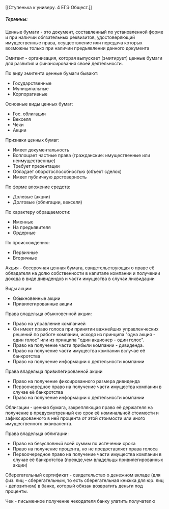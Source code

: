 [[Ступенька к универу. 4 ЕГЭ Общест.]]

##### Термины:
Ценные бумаги - это документ, составленный по установленной форме и при наличии обязательных реквизитов, удостоверяющий имущественные права, осуществление или передача которых возможны только при наличии предъявлении данного документа

Эмитент - организация, которая выпускает (эмитирует) ценные бумаги для развития и финансирования своей деятельности.

По виду эмитента ценные бумаги бывают:
- Государственные
- Муниципальные
- Корпоративные

Основные виды ценных бумаг:
- Гос. облигации
- Векселя
- Чеки
- Акции

Признаки ценных бумаг:
- Имеет документальность
- Воплощает частные права (гражданские: имущественные или неимущественные)
- Требует презентации
- Обладает оборотоспособностью (объект сделок)
- Имеет публичную достоверность

По форме вложение средств:
- Долевые (акции)
- Долговые (облигации, векселя)

По характеру обращаемости:
- Именные
- На предъявителя
- Ордерные

По происхождению:
- Первичные 
- Вторичные

Акция - бессрочная ценная бумага, свидетельствующая о праве её обладателя на долю собственности в капитале компании и получении дохода в виде дивидендов и части имущества в случаи ликвидации

Виды акции:
- Обыкновенные акции
- Привилегированные акции

Права владельца обыкновенной акции:
- Право на управление компанией
- Он имеет право голоса при принятии важнейших управленческих решений по работе компании, исходя из принципа "одна акция - один голос" или из принципа "один акционер - один голос".
- Право на получение части прибыли компании - дивиденда.
- Право на получение части имущества компании вслучае её банкротства
- Право на получение информации о деятельности компании

 Права владельца привилегированной акции
 - Право на получение фиксированного размера дивиденда
 - Первоочередное право на получение части имущества компании в случае её банкротства
 - Право на получение информации о деятельности компании

Облигации - ценная бумага, закрепляющая право её держателя на получение в предусмотренный ею срок её номинальной стоимости и зафиксированного в ней процента от этой стоимости или иного имущественного эквивалента.

Права владельца облигации:
- Право на безусловный всей суммы по истечении срока
- Право на получение процента, но не предоставляет права голоса
- Первоочередное право на получение части имущества компании в случае её банкротства (прежде,чем владельцы привилегированных акции)

Сберегательный сертификат - свидетельство о денежном вкладе (для физ. лиц - сберегательным, то есть сберегательная книжка для юр. лиц - депозитном) в банке, который обязан возвратить деньги под проценты.

Чек - письменное получение чекодателя банку улатить получателю